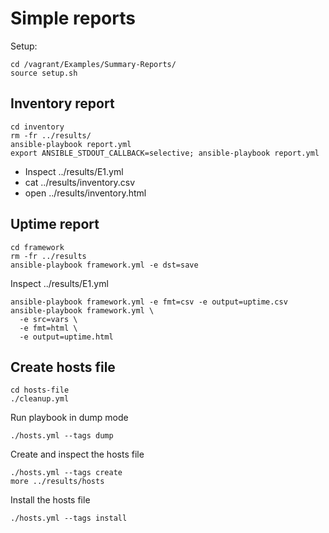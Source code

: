 # Simple reports

Setup:

    cd /vagrant/Examples/Summary-Reports/
    source setup.sh

## Inventory report

    cd inventory
    rm -fr ../results/
    ansible-playbook report.yml
    export ANSIBLE_STDOUT_CALLBACK=selective; ansible-playbook report.yml

* Inspect ../results/E1.yml
* cat ../results/inventory.csv
* open ../results/inventory.html

## Uptime report

    cd framework
    rm -fr ../results
    ansible-playbook framework.yml -e dst=save

Inspect ../results/E1.yml

    ansible-playbook framework.yml -e fmt=csv -e output=uptime.csv
    ansible-playbook framework.yml \
      -e src=vars \
      -e fmt=html \
      -e output=uptime.html

## Create hosts file

    cd hosts-file
    ./cleanup.yml

Run playbook in dump mode

    ./hosts.yml --tags dump

Create and inspect the hosts file

    ./hosts.yml --tags create
    more ../results/hosts

Install the hosts file

    ./hosts.yml --tags install